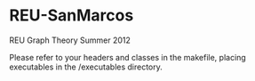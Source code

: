 REU-SanMarcos
=============

REU Graph Theory Summer 2012


Please refer to your headers and classes in the makefile, placing executables in the /executables directory.

